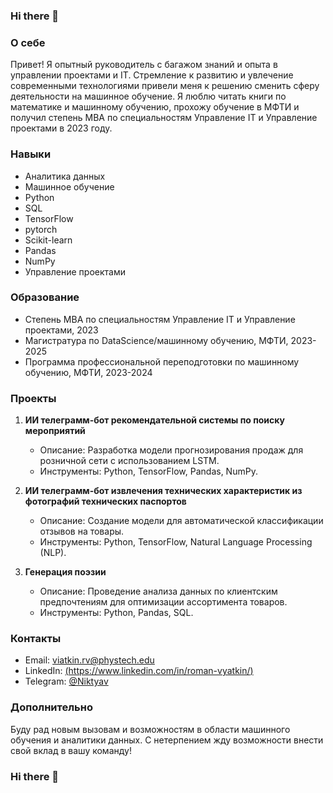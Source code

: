 ### Hi there 👋

### О себе
Привет! Я опытный руководитель с багажом знаний и опыта в управлении проектами и IT. Стремление к развитию и увлечение современными технологиями привели меня к решению сменить сферу деятельности на машинное обучение. Я люблю читать книги по математике и машинному обучению, прохожу обучение в МФТИ и получил степень MBA по специальностям Управление IT и Управление проектами в 2023 году.

### Навыки

- Аналитика данных
- Машинное обучение
- Python
- SQL
- TensorFlow
- pytorch
- Scikit-learn
- Pandas
- NumPy
- Управление проектами

### Образование
- Степень MBA по специальностям Управление IT и Управление проектами, 2023
- Магистратура по DataScience/машинному обучению, МФТИ, 2023-2025
- Программа профессиональной переподготовки по машинному обучению, МФТИ, 2023-2024


### Проекты
1. **ИИ телеграмм-бот рекомендательной системы по поиску мероприятий**
   - Описание: Разработка модели прогнозирования продаж для розничной сети с использованием LSTM.
   - Инструменты: Python, TensorFlow, Pandas, NumPy.
   
2. **ИИ телеграмм-бот извлечения технических характеристик из фотографий технических паспортов**
   - Описание: Создание модели для автоматической классификации отзывов на товары.
   - Инструменты: Python, TensorFlow, Natural Language Processing (NLP).

3. **Генерация поэзии**
   - Описание: Проведение анализа данных по клиентским предпочтениям для оптимизации ассортимента товаров.
   - Инструменты: Python, Pandas, SQL.

### Контакты
- Email: viatkin.rv@phystech.edu
- LinkedIn: [(https://www.linkedin.com/in/roman-vyatkin/)](https://www.linkedin.com/in/roman-vyatkin/)
- Telegram: [@Niktyav](https://t.me/Niktyav)

### Дополнительно
Буду рад новым вызовам и возможностям в области машинного обучения и аналитики данных. С нетерпением жду возможности внести свой вклад в вашу команду!


### Hi there 👋

<!--
**Niktyav/Niktyav** is a ✨ _special_ ✨ repository because its `README.md` (this file) appears on your GitHub profile.

Here are some ideas to get you started:

- 🔭 I’m currently working on ...
- 🌱 I’m currently learning ...
- 👯 I’m looking to collaborate on ...
- 🤔 I’m looking for help with ...
- 💬 Ask me about ...
- 📫 How to reach me: ...
- 😄 Pronouns: ...
- ⚡ Fun fact: ...
-->
